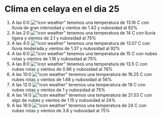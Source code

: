 # Clima en celaya en el dia 25

1. A las 0:0 !["icon weather"](http://openweathermap.org/img/w/10n.png) tenemos una temperatura de 13.16 C con lluvia de gran intensidad y  vientos de 1.42 y nubosidad al 92%
1. A las 2:0 !["icon weather"](http://openweathermap.org/img/w/10n.png) tenemos una temperatura de 14 C con lluvia ligera y  vientos de 2.1 y nubosidad al 75%
1. A las 4:0 !["icon weather"](http://openweathermap.org/img/w/10n.png) tenemos una temperatura de 13.07 C con lluvia moderada y  vientos de 1.37 y nubosidad al 92%
1. A las 6:0 !["icon weather"](http://openweathermap.org/img/w/04n.png) tenemos una temperatura de 15 C con nubes rotas y  vientos de 1.18 y nubosidad al 75%
1. A las 8:0 !["icon weather"](http://openweathermap.org/img/w/04d.png) tenemos una temperatura de 13.5 C con nubes rotas y  vientos de 0.96 y nubosidad al 76%
1. A las 10:0 !["icon weather"](http://openweathermap.org/img/w/04d.png) tenemos una temperatura de 16.25 C con nubes rotas y  vientos de 1.68 y nubosidad al 56%
1. A las 12:0 !["icon weather"](http://openweathermap.org/img/w/04d.png) tenemos una temperatura de 19 C con nubes rotas y  vientos de 1 y nubosidad al 75%
1. A las 14:0 !["icon weather"](http://openweathermap.org/img/w/02d.png) tenemos una temperatura de 21.53 C con algo de nubes y  vientos de 1.15 y nubosidad al 24%
1. A las 16:0 !["icon weather"](http://openweathermap.org/img/w/04d.png) tenemos una temperatura de 24 C con nubes rotas y  vientos de 3.6 y nubosidad al 75%
